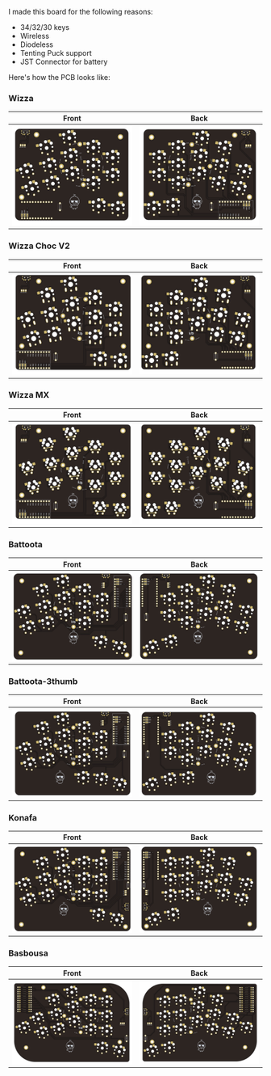 I made this board for the following reasons:

- 34/32/30 keys
- Wireless
- Diodeless
- Tenting Puck support
- JST Connector for battery

Here's how the PCB looks like:

### Wizza
| Front | Back |
| :---: | :---: |
| ![front](/images/wizza/front.png) | ![back](/images/wizza/back.png) |
### Wizza Choc V2
| Front | Back |
| :---: | :---: |
| ![front](/images/wizza-chocV2/front.png) | ![back](/images/wizza-chocV2/back.png) |
### Wizza MX
| Front | Back |
| :---: | :---: |
| ![front](/images/wizza-mx/front.png) | ![back](/images/wizza-mx/back.png) |
### Battoota
| Front | Back |
| :---: | :---: |
| ![front](/images/battoota/front.png) | ![back](/images/battoota/back.png) |
### Battoota-3thumb
| Front | Back |
| :---: | :---: |
| ![front](/images/battoota-3thumb/front.png) | ![back](/images/battoota-3thumb/back.png) |
### Konafa
| Front | Back |
| :---: | :---: |
| ![front](/images/konafa/front.png) | ![back](/images/konafa/back.png) |
### Basbousa
| Front | Back |
| :---: | :---: |
| ![front](/images/basbousa/front.png) | ![back](/images/basbousa/back.png) |
